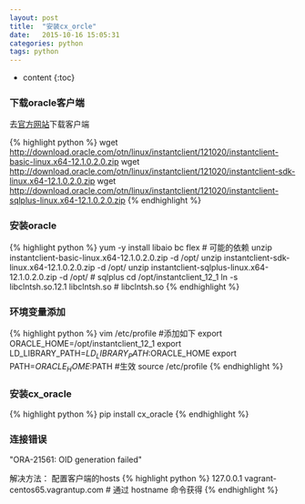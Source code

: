 ```yaml
---
layout: post
title:  "安装cx_orcle"
date:   2015-10-16 15:05:31
categories: python
tags: python
---
```


* content
{:toc}



### 下载oracle客户端

去[官方网站]下载客户端

{% highlight python %}
wget http://download.oracle.com/otn/linux/instantclient/121020/instantclient-basic-linux.x64-12.1.0.2.0.zip
wget http://download.oracle.com/otn/linux/instantclient/121020/instantclient-sdk-linux.x64-12.1.0.2.0.zip
wget http://download.oracle.com/otn/linux/instantclient/121020/instantclient-sqlplus-linux.x64-12.1.0.2.0.zip
{% endhighlight %}

### 安装oracle

{% highlight python %}
yum -y install libaio bc flex # 可能的依赖
unzip instantclient-basic-linux.x64-12.1.0.2.0.zip -d /opt/
unzip instantclient-sdk-linux.x64-12.1.0.2.0.zip -d /opt/
unzip instantclient-sqlplus-linux.x64-12.1.0.2.0.zip -d /opt/ # sqlplus
cd /opt/instantclient_12_1
ln -s libclntsh.so.12.1 libclntsh.so # libclntsh.so
{% endhighlight %}


### 环境变量添加
{% highlight python %}
vim /etc/profile
#添加如下
export ORACLE_HOME=/opt/instantclient_12_1
export LD_LIBRARY_PATH=$LD_LIBRARY_PATH:$ORACLE_HOME
export PATH=$ORACLE_HOME:$PATH
#生效
source /etc/profile
{% endhighlight %}

### 安装cx_oracle
{% highlight python %}
pip install cx_oracle
{% endhighlight %}

### 连接错误

"ORA-21561: OID generation failed"

解决方法：
配置客户端的hosts
{% highlight python %}
127.0.0.1 vagrant-centos65.vagrantup.com # 通过 hostname 命令获得
{% endhighlight %}

[官方网站]: http://www.oracle.com/technetwork/topics/linuxx86-64soft-092277.html